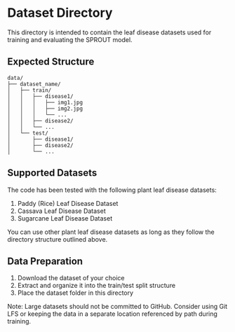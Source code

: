 # Dataset Directory

This directory is intended to contain the leaf disease datasets used for training and evaluating the SPROUT model.

## Expected Structure

```
data/
├── dataset_name/
│   ├── train/
│   │   ├── disease1/
│   │   │   ├── img1.jpg
│   │   │   ├── img2.jpg
│   │   │   └── ...
│   │   ├── disease2/
│   │   └── ...
│   └── test/
│       ├── disease1/
│       ├── disease2/
│       └── ...
```

## Supported Datasets

The code has been tested with the following plant leaf disease datasets:

1. Paddy (Rice) Leaf Disease Dataset
2. Cassava Leaf Disease Dataset
3. Sugarcane Leaf Disease Dataset

You can use other plant leaf disease datasets as long as they follow the directory structure outlined above.

## Data Preparation

1. Download the dataset of your choice
2. Extract and organize it into the train/test split structure
3. Place the dataset folder in this directory

Note: Large datasets should not be committed to GitHub. Consider using Git LFS or keeping the data in a separate location referenced by path during training.